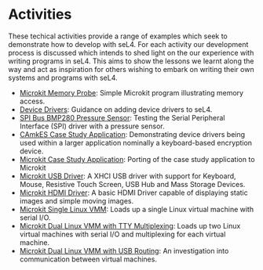 # Activities

These techical activities provide a range of examples which seek to
demonstrate how to develop with seL4. For each activity our development
process is discussed which intends to shed light on the our experience with
writing programs in seL4. This aims to show the lessons we learnt along the
way and act as inspiration for others wishing to embark on writing their own
systems and programs with seL4.

- [Microkit Memory Probe](../activity/microkit_memory_probe/main.md): Simple Microkit program illustrating memory access.
- [Device Drivers](../activity/device_drivers/main.md): Guidance on adding device drivers to seL4.
- [SPI Bus BMP280 Pressure Sensor](../activity/spi_bus_bmp280_pressure_sensor/main.md): Testing the Serial Peripheral Interface (SPI) driver with a pressure sensor.
- [CAmkES Case Study Application](../activity/camkes_case_study_application/main.md): Demonstrating device drivers being used within a larger application nominally a keyboard-based encryption device.
- [Microkit Case Study Application](../activity/microkit_case_study_application/main.md): Porting of the case study application to Microkit
- [Microkit USB Driver](../activity/microkit_usb_driver/main.md): A XHCI USB driver with support for Keyboard, Mouse, Resistive Touch Screen, USB Hub and Mass Storage Devices.
- [Microkit HDMI Driver](../activity/microkit_hdmi_driver/main.md): A basic HDMI Driver capable of displaying static images and simple moving images.
- [Microkit Single Linux VMM](../activity/microkit_vmm_single_linux_guest/main.md): Loads up a single Linux virtual machine with serial I/O.
- [Microkit Dual Linux VMM with TTY Multiplexing](../activity/microkit_dual_linux_guest_tty_multiplex/main.md): Loads up two Linux virtual machines with serial I/O and multiplexing for each virtual machine.
- [Microkit Dual Linux VMM with USB Routing](../activity/microkit_dual_linux_guest_usb_routing/main.md): An investigation into communication between virtual machines.
